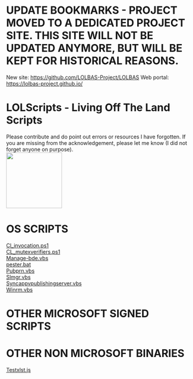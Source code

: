 # UPDATE BOOKMARKS - PROJECT MOVED TO A DEDICATED PROJECT SITE. THIS SITE WILL NOT BE UPDATED ANYMORE, BUT WILL BE KEPT FOR HISTORICAL REASONS.
New site: https://github.com/LOLBAS-Project/LOLBAS
Web portal: https://lolbas-project.github.io/ 

# LOLScripts - Living Off The Land Scripts
Please contribute and do point out errors or resources I have forgotten.
If you are missing from the acknowledgement, please let me know (I did not forget anyone on purpose).    
<img src="https://github.com/api0cradle/LOLBAS/raw/master/Logo/LOLScript.png" height="150">

# OS SCRIPTS
[Cl_invocation.ps1](OSScrits/Cl_invocation.md)       
[CL_mutexverifiers.ps1](OSScripts/CL_mutexverifiers.md)       
[Manage-bde.vbs](OSScripts/Manage-bde.md)     
[pester.bat](OSScripts/pester.md)     
[Pubprn.vbs](OSScripts/Pubprn.md)     
[Slmgr.vbs](OSScripts/Slmgr.md)      
[Syncappvpublishingserver.vbs](OSScripts/Syncappvpublishingserver.md)    
[Winrm.vbs](OSScripts/Winrm.md)      



# OTHER MICROSOFT SIGNED SCRIPTS



# OTHER NON MICROSOFT BINARIES
[Testxlst.js](OtherScripts/Testxlst.md)      

